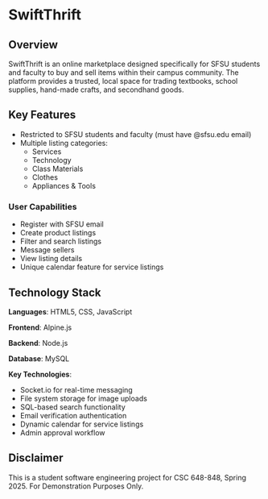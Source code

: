 # SwiftThrift

## Overview
SwiftThrift is an online marketplace designed specifically for SFSU students and faculty to buy and sell items within their campus community. The platform provides a trusted, local space for trading textbooks, school supplies, hand-made crafts, and secondhand goods.

## Key Features
- Restricted to SFSU students and faculty (must have @sfsu.edu email)
- Multiple listing categories:
  - Services
  - Technology
  - Class Materials
  - Clothes
  - Appliances & Tools

### User Capabilities
- Register with SFSU email
- Create product listings
- Filter and search listings
- Message sellers
- View listing details
- Unique calendar feature for service listings

## Technology Stack
**Languages**: HTML5, CSS, JavaScript

**Frontend**: Alpine.js

**Backend**: Node.js

**Database**: MySQL

**Key Technologies**:
- Socket.io for real-time messaging
- File system storage for image uploads
- SQL-based search functionality
- Email verification authentication
- Dynamic calendar for service listings
- Admin approval workflow

## Disclaimer
This is a student software engineering project for CSC 648-848, Spring 2025. For Demonstration Purposes Only.
